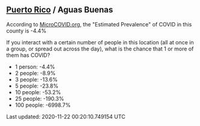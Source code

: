 
## [Puerto Rico](/united-states/puerto-rico) / Aguas Buenas

According to [MicroCOVID.org](http://microcovid.org),
the "Estimated Prevalence" of COVID in this county is -4.4%

If you interact with a certain number of people in this location
(all at once in a group, or spread out across the day), what is the chance that
1 or more of them has COVID?

- 1 person: -4.4%
- 2 people: -8.9%
- 3 people: -13.6%
- 5 people: -23.8%
- 10 people: -53.2%
- 25 people: -190.3%
- 100 people: -6998.7%

Last updated: 2020-11-22 00:20:10.749154 UTC
